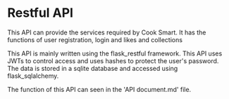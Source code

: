 # Restful API

This API can provide the services required by Cook Smart. It has the functions of user registration, login and likes and collections

This API is mainly written using the flask_restful framework. This API uses JWTs to control access and uses hashes to protect the user's password. The data is stored in a sqlite database and accessed using flask_sqlalchemy.

The function of this API can seen in the 'API document.md' file.
